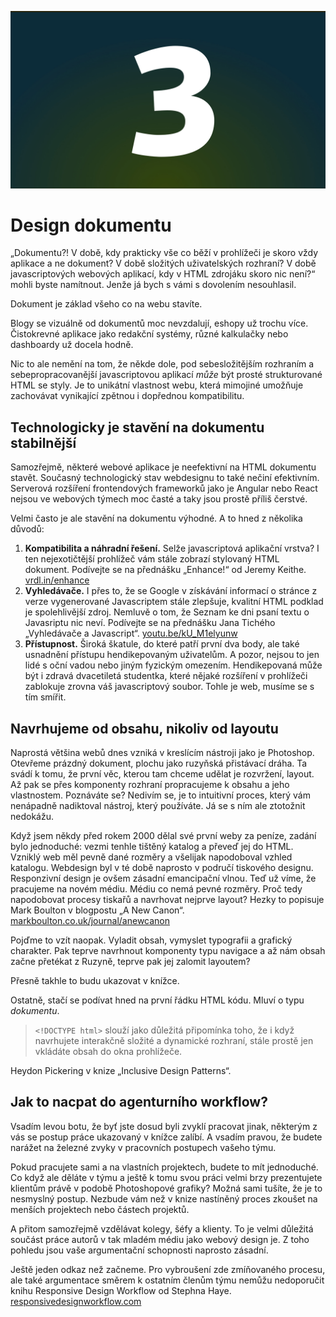 ![Kapitola 3](dist/images/original/numbers/003.jpg)


# Design dokumentu

„Dokumentu?! V době, kdy prakticky vše co běží v prohlížeči je skoro vždy aplikace a ne dokument? V době složitých uživatelských rozhraní? V době javascriptových webových aplikací, kdy v HTML zdrojáku skoro nic není?“ mohli byste namítnout. Jenže já bych s vámi s dovolením nesouhlasil. 

Dokument je základ všeho co na webu stavíte.  

Blogy se vizuálně od dokumentů moc nevzdalují, eshopy už trochu více. Čistokrevné aplikace jako redakční systémy, různé kalkulačky nebo dashboardy už docela hodně.

Nic to ale nemění na tom, že někde dole, pod sebesložitějším rozhraním a sebepropracovanější javascriptovou aplikací *může* být prosté strukturované HTML se styly. Je to unikátní vlastnost webu, která mimojiné umožňuje zachovávat vynikající zpětnou i dopřednou kompatibilitu. 


## Technologicky je stavění na dokumentu stabilnější

Samozřejmě, některé webové aplikace je neefektivní na HTML dokumentu stavět. Současný technologický stav webdesignu to také nečiní efektivním. Serverová rozšíření frontendových frameworků jako je Angular nebo React nejsou ve webových týmech moc časté a taky jsou prostě příliš čerstvé.

Velmi často je ale stavění na dokumentu výhodné. A to hned z několika důvodů:

1. **Kompatibilita a náhradní řešení.** Selže javascriptová aplikační vrstva? I ten nejexotičtější prohlížeč vám stále zobrazí stylovaný HTML dokument. Podívejte se na přednášku „Enhance!“ od Jeremy Keithe. [vrdl.in/enhance](https://www.webexpo.cz/praha2015/prednaska/enhance/)
2. **Vyhledávače.** I přes to, že se Google v získávání informací o stránce z verze vygenerované Javascriptem stále zlepšuje, kvalitní HTML podklad je spolehlivější zdroj. Nemluvě o tom, že Seznam ke dni psaní textu o Javasriptu nic neví. Podívejte se na přednášku Jana Tichého „Vyhledávače a Javascript“. [youtu.be/kU_M1elyunw](https://youtu.be/kU_M1elyunw)
3. **Přístupnost.** Široká škatule, do které patří první dva body, ale také usnadnění přístupu hendikepovaným uživatelům. A pozor, nejsou to jen lidé s oční vadou nebo jiným fyzickým omezením. Hendikepovaná může být i zdravá dvacetiletá studentka, které nějaké rozšíření v prohlížeči zablokuje zrovna váš javascriptový soubor. Tohle je web, musíme se s tím smířit.



## Navrhujeme od obsahu, nikoliv od layoutu

Naprostá většina webů dnes vzniká v kreslícím nástroji jako je Photoshop. Otevřeme prázdný dokument, plochu jako ruzyňská přistávací dráha. Ta svádí k tomu, že první věc, kterou tam chceme udělat je rozvržení, layout. Až pak se přes komponenty rozhraní propracujeme k obsahu a jeho vlastnostem. Poznáváte se? Nedivím se, je to intuitivní proces, který vám nenápadně nadiktoval nástroj, který používáte. Já se s ním ale ztotožnit nedokážu.

Když jsem někdy před rokem 2000 dělal své první weby za peníze, zadání bylo jednoduché: vezmi tenhle tištěný katalog a převeď jej do HTML. Vzniklý web měl pevně dané rozměry a všelijak napodoboval vzhled katalogu. Webdesign byl v té době naprosto v područí tiskového designu. Responzivní design je ovšem zásadní emancipační vlnou. Teď už víme, že pracujeme na novém médiu. Médiu co nemá pevné rozměry. Proč tedy napodobovat procesy tiskařů a navrhovat nejprve layout? Hezky to popisuje Mark Boulton v blogpostu „A New Canon“. [markboulton.co.uk/journal/anewcanon](http://www.markboulton.co.uk/journal/anewcanon)

Pojďme to vzít naopak. Vyladit obsah, vymyslet typografii a grafický charakter. Pak teprve navrhnout komponenty typu navigace a až nám obsah začne přetékat z  Ruzyně, teprve pak jej zalomit layoutem?

Přesně takhle to budu ukazovat v knížce. 

Ostatně, stačí se podívat hned na první řádku HTML kódu. Mluví o typu *dokumentu*.

> `<!DOCTYPE html>` slouží jako důležitá připomínka toho, že i když navrhujete interakčně složité a dynamické rozhraní, stále prostě jen vkládáte obsah do okna prohlížeče.
 
Heydon Pickering v knize „Inclusive Design Patterns“.


## Jak to nacpat do agenturního workflow?

Vsadím levou botu, že byť jste dosud byli zvyklí pracovat jinak, některým z vás se postup práce ukazovaný v knížce zalíbí. A vsadím pravou, že budete narážet na železné zvyky v pracovních postupech vašeho týmu. 

Pokud pracujete sami a na vlastních projektech, budete to mít jednoduché. Co když ale děláte v týmu a ještě k tomu svou práci velmi brzy prezentujete klientům právě v podobě Photoshopové grafiky? Možná sami tušíte, že je to nesmyslný postup. Nezbude vám než v knize nastíněný proces zkoušet na menších projektech nebo částech projektů. 

A přitom samozřejmě vzdělávat kolegy, šéfy a klienty. To je velmi důležitá součást práce autorů v tak mladém médiu jako webový design je. Z toho pohledu jsou vaše argumentační schopnosti naprosto zásadní.

Ještě jeden odkaz než začneme. Pro vybroušení zde zmíňovaného procesu, ale také argumentace směrem k ostatním členům týmu nemůžu nedoporučit knihu Responsive Design Workflow od Stephna Haye. [responsivedesignworkflow.com](http://responsivedesignworkflow.com)




